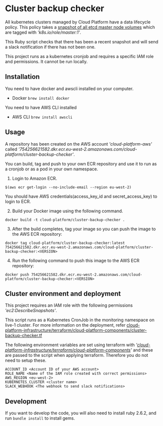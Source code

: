 # Cluster backup checker

All kubernetes clusters managed by Cloud Platform have a data lifecycle policy. This policy takes a [snapshot of all etcd master node volumes](https://kubernetes.io/docs/tasks/administer-cluster/configure-upgrade-etcd/#backing-up-an-etcd-cluster) which are tagged with *'k8s.io/role/master:1'*.

This Ruby script checks that there has been a recent snapshot and will send a slack notification if there has not been one.

This project runs as a kubernetes cronjob and requires a specific IAM role and permissions. It cannot be run locally.

## Installation

You need to have docker and awscli installed on your computer.

* Docker
```brew install docker```

You need to have AWS CLI installed 

* AWS CLI
```brew install awscli```

## Usage
A repository has been created on the AWS account *'cloud-platform-aws'* called *'754256621582.dkr.ecr.eu-west-2.amazonaws.com/cloud-platform/cluster-backup-checker'*. 

You can build, tag and push to your own ECR repository and use it to run as a cronjob or as a pod in your own namespace. 

1) Login to Amazon ECR. 

```
$(aws ecr get-login --no-include-email --region eu-west-2)
```

You should have AWS credentials(access_key_id and secret_access_key) to login to ECR.

2) Build your Docker image using the following command.

```
docker build -t cloud-platform/cluster-backup-checker .
```

3) After the build completes, tag your image so you can push the image to the AWS ECR repository:

```
docker tag cloud-platform/cluster-backup-checker:latest 754256621582.dkr.ecr.eu-west-2.amazonaws.com/cloud-platform/cluster-backup-checker:<VERSION>
```

4) Run the following command to push this image to the AWS ECR repository:

```
docker push 754256621582.dkr.ecr.eu-west-2.amazonaws.com/cloud-platform/cluster-backup-checker:<VERSION>
```

## Cluster environment and deployment
This project requires an IAM role with the following permissions *'ec2:DescribeSnapshots'*.

This script runs as a Kubernetes CronJob in the monitoring namespace on live-1 cluster. For more information on the deployment, refer [cloud-platform-infrastructure/terraform/cloud-platform-components/cluster-backup-checker.tf](https://github.com/ministryofjustice/cloud-platform-infrastructure/blob/master/terraform/cloud-platform-components/cluster-backup-checker.tf)

The following environment variables are set using terraform with *'[cloud-platform-infrastructure/terraform/cloud-platform-components](https://github.com/ministryofjustice/cloud-platform-infrastructure/tree/master/terraform/cloud-platform-components)'* and these are passed to the script when applying terraform. Therefore you do not need to setup these.

```
ACCOUNT_ID <Account ID of your AWS account>
ROLE_NAME <Name of the IAM role created with correct permissions>
AWS_REGION <eu-west-2>
KUBERNETES_CLUSTER <cluster name>
SLACK_WEBHOOK <The webhook to send slack notifications>
```

## Development

If you want to develop the code, you will also need to install ruby 2.6.2, and run `bundle install` to install gems.




